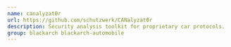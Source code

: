 ```yaml
---
name: canalyzat0r
url: https://github.com/schutzwerk/CANalyzat0r
description: Security analysis toolkit for proprietary car protocols.
group: blackarch blackarch-automobile
---
```

